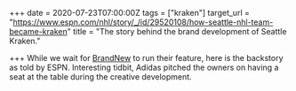 +++
date = 2020-07-23T07:00:00Z
tags = ["kraken"]
target_url = "https://www.espn.com/nhl/story/_/id/29520108/how-seattle-nhl-team-became-kraken"
title = "The story behind the brand development of Seattle Kraken."

+++
While we wait for [BrandNew](http://www.underconsideration.com/brandnew/) to run their feature, here is the backstory as told by ESPN. Interesting tidbit, Adidas pitched the owners on having a seat at the table during the creative development.